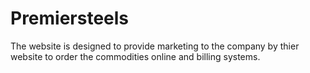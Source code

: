 # Premiersteels
The website is designed to provide marketing to the company by thier website to order the commodities online and billing systems.